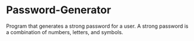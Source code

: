 # Password-Generator
Program that generates a strong password for a user.
A strong password is a combination of numbers, letters, and symbols.
